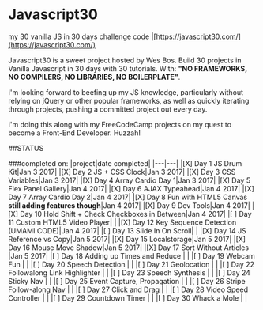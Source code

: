 # Javascript30
my 30 vanilla JS in 30 days challenge code |[https://javascript30.com/](https://javascript30.com/)

Javascript30 is a sweet project hosted by Wes Bos. Build 30 projects in Vanilla Javascript in 30 days with 30 tutorials. With:
**"NO FRAMEWORKS, NO COMPILERS, NO LIBRARIES, NO BOILERPLATE"**.

I'm looking forward to beefing up my JS knowledge, particularly without relying on jQuery or other popular frameworks, as well as quickly iterating through projects, pushing a committed project out every day.

I'm doing this along with my FreeCodeCamp projects on my quest to become a Front-End Developer. Huzzah!

##STATUS

###completed on:
|project|date completed|
|---|---|
|[X] Day 1 JS Drum Kit|Jan 3 2017|
|[X] Day 2 JS + CSS Clock|Jan 3 2017|
|[X] Day 3 CSS Variables|Jan 3 2017|
|[X] Day 4 Array Cardio Day 1|Jan 3 2017|
|[X] Day 5 Flex Panel Gallery|Jan 4 2017|
|[X] Day 6 AJAX Typeahead|Jan 4 2017|
|[X] Day 7 Array Cardio Day 2|Jan 4 2017|
|[X] Day 8 Fun with HTML5 Canvas **still adding features though**|Jan 4 2017|
|[X] Day 9 Dev Tools|Jan 4 2017|
|[X] Day 10 Hold Shift + Check Checkboxes in Between|Jan 4 2017|
|[ ] Day 11 Custom HTML5 Video Player| |
|[X] Day 12 Key Sequence Detection (UMAMI CODE)|Jan 4 2017|
|[ ] Day 13 Slide In On Scroll| |
|[X] Day 14 JS Reference vs Copy|Jan 5 2017|
|[X] Day 15 Localstorage|Jan 5 2017|
|[X] Day 16 Mouse Move Shadow|Jan 5 2017|
|[X] Day 17 Sort Without Articles |Jan 5 2017|
|[ ] Day 18 Adding up Times and Reduce | |
|[ ] Day 19 Webcam Fun | |
|[ ] Day 20 Speech Detection | |
|[ ] Day 21 Geolocation | |
|[ ] Day 22 Followalong Link Highlighter | |
|[ ] Day 23 Speech Synthesis | |
|[ ] Day 24 Sticky Nav | |
|[ ] Day 25 Event Capture, Propagation | |
|[ ] Day 26 Stripe Follow-along Nav | |
|[ ] Day 27 Click and Drag | |
|[ ] Day 28 Video Speed Controller | |
|[ ] Day 29 Countdown Timer | |
|[ ] Day 30 Whack a Mole | |
